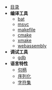 
- [目录](theory/README.md)
- **编译工具**
    - [bat](theory/chapter/bat.md)
    - [msvc](theory/chapter/msvc.md)
    - [makefile](theory/chapter/makefile.md)
    - [cmake](theory/chapter/cmake.md)
    - [xmake](theory/chapter/xmake.md)
    - [webassembly](theory/chapter/Webassembly.md)
- **调试工具**
    - [gdb](https://spite-triangle.github.io/computer_theory/#/./LinuxCommand/chapter/gdb)
- **语言特性**
    - [句柄](theory/chapter/handle.md)
    - [序列化](theory/chapter/Serialization.md)
    - [字符集](theory/chapter/charset.md)


